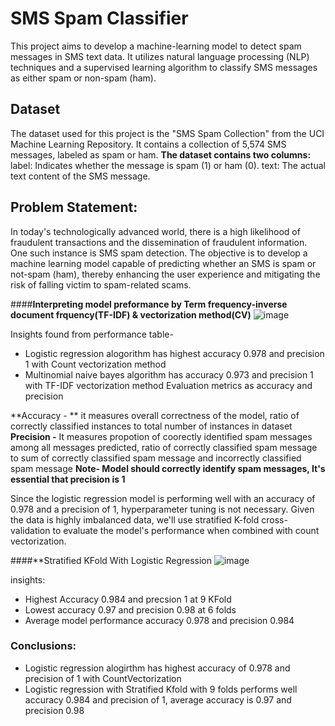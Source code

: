 # SMS Spam Classifier
This project aims to develop a machine-learning model to detect spam messages in SMS text data. It utilizes natural language processing (NLP) techniques and a supervised learning algorithm to classify SMS messages as either spam or non-spam (ham).

## Dataset
The dataset used for this project is the "SMS Spam Collection" from the UCI Machine Learning Repository. It contains a collection of 5,574 SMS messages, labeled as spam or ham. 
**The dataset contains two columns:**
label: Indicates whether the message is spam (1) or ham (0).
text: The actual text content of the SMS message.

## Problem Statement: 
In today's technologically advanced world, there is a high likelihood of fraudulent transactions and the dissemination of fraudulent information. One such instance is SMS spam detection. The objective is to develop a machine learning model capable of predicting whether an SMS is spam or not-spam (ham), thereby enhancing the user experience and mitigating the risk of falling victim to spam-related scams.

####**Interpreting model preformance by Term frequency-inverse document frquency(TF-IDF) & vectorization method(CV)**
![image](https://github.com/ANDUGULA-SAI-KIRAN/SMS-Spam-Classifer/assets/143734802/826d7cfd-7d1b-4775-9c17-616558fc0b4b)

Insights found from performance table-
- Logistic regression alogorithm has highest accuracy 0.978 and precision 1 with Count vectorization method
- Multinomial naive bayes algorithm has accuracy 0.973 and precision 1 with TF-IDF vectorization method
Evaluation metrics as accuracy and precision

**Accuracy - ** it measures overall correctness of the model, ratio of correctly classified instances to total number of instances in dataset
**Precision -** It measures propotion of coorectly identified spam messages among all messages predicted, ratio of correctly classified spam message to sum of correctly classified spam message and incorrectly classified spam message
**Note- Model should correctly identify spam messages, It's essential that precision is 1**

Since the logistic regression model is performing well with an accuracy of 0.978 and a precision of 1, hyperparameter tuning is not necessary. Given the data is highly imbalanced data, we'll use stratified K-fold cross-validation to evaluate the model's performance when combined with count vectorization.

####**Stratified KFold With Logistic Regression
![image](https://github.com/ANDUGULA-SAI-KIRAN/SMS-Spam-Classifer/assets/143734802/b0fc3cdb-83f8-41c6-a347-fea29482814f)

insights:
- Highest Accuracy 0.984 and precsion 1 at 9 KFold
- Lowest accuracy 0.97 and precision 0.98 at 6 folds
- Average model performance accuracy 0.978 and precision 0.984

### **Conclusions:**
- Logistic regression alogirthm has highest accuracy of 0.978 and precision of 1 with CountVectorization
- Logistic regression with Stratified Kfold with 9 folds performs well accuracy 0.984 and precision of 1, average accuracy is 0.97 and precision 0.98



